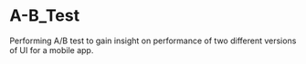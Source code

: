 # A-B_Test
Performing A/B test to gain insight on performance of two different versions of UI for a mobile app.
